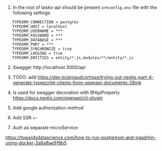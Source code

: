 1) In the root of tasks-api should be present 
`ormconfig.env` file with the following settings

```   
   TYPEORM_CONNECTION = postgres
   TYPEORM_HOST = localhost
   TYPEORM_USERNAME = ***
   TYPEORM_PASSWORD = ***
   TYPEORM_DATABASE = ***
   TYPEORM_PORT = ***
   TYPEORM_SYNCHRONIZE = true
   TYPEORM_LOGGING = true
   TYPEORM_ENTITIES = entity/*.js,modules/**/entity/*.js
```

2) Swagger http://localhost:3000/api

3) TODO: add https://dev.to/arnaudcortisse/trying-out-nestjs-part-4-generate-typescript-clients-from-openapi-documents-28mk

4) Is used for swagger decoration with @ApiProperty https://docs.nestjs.com/openapi/cli-plugin

5) Add google authorization method

6) Add SSR +-

7) Auth as separate microService

https://towardsdatascience.com/how-to-run-postgresql-and-pgadmin-using-docker-3a6a8ae918b5
